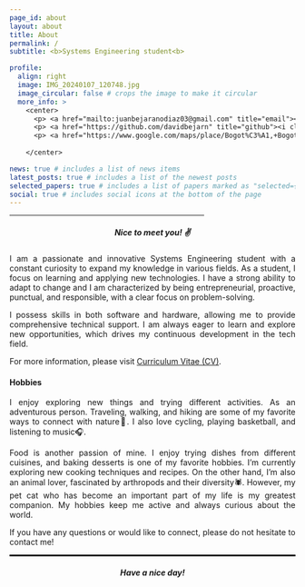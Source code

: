 ```yaml
---
page_id: about
layout: about
title: About
permalink: /
subtitle: <b>Systems Engineering student<b>

profile:
  align: right
  image: IMG_20240107_120748.jpg
  image_circular: false # crops the image to make it circular
  more_info: > 
    <center>
      <p> <a href="mailto:juanbejaranodiaz03@gmail.com" title="email"><i class="fa-solid fa-envelope"></i></a> <a href="mailto:juanbejaranodiaz03@gmail.com">juanbejaranodiaz03@gmail.com</a></p>
      <p> <a href="https://github.com/davidbejarn" title="github"><i class="fa-solid fa-house"></i></a> <a href="https://github.com/davidbejarn">github.com/davidbejarn</a></p>
      <p> <a href="https://www.google.com/maps/place/Bogot%C3%A1,+Bogota/@4.6825472,-74.0982784,13z/data=!4m6!3m5!1s0x8e3f9bfd2da6cb29:0x239d635520a33914!8m2!3d4.7109886!4d-74.072092!16zL20vMDFkenlj?entry=ttu" title="email"><i class="fa-solid fa-location-dot"></i></a> Bogotá D.C., Colombia</p> <br>
      
    </center>

news: true # includes a list of news items
latest_posts: true # includes a list of the newest posts
selected_papers: true # includes a list of papers marked as "selected={true}"
social: true # includes social icons at the bottom of the page
---
```


<hr style="width:68%;text-align:left;margin-left:0"> 

<div style="text-align: justify"> 

<h5 align="center"><b>Nice to meet you! ✌️ </b> </h5> 

<p>I am a passionate and innovative Systems Engineering student with a constant curiosity to expand my knowledge in various fields. As a student, I focus on learning and applying new technologies. I have a strong ability to adapt to change and I am characterized by being entrepreneurial, proactive, punctual, and responsible, with a clear focus on problem-solving.

I possess skills in both software and hardware, allowing me to provide comprehensive technical support. I am always eager to learn and explore new opportunities, which drives my continuous development in the tech field.</p>

<p> For more information, please visit <a href="/cv">Curriculum Vitae (CV)</a>.</p>

<h4>Hobbies</h4>

<p>I enjoy exploring new things and trying different activities. As an adventurous person. Traveling, walking, and hiking are some of my favorite ways to connect with nature🌳. I also love cycling, playing basketball, and listening to music🎧.</p>

<p>Food is another passion of mine. I enjoy trying dishes from different cuisines, and baking desserts is one of my favorite hobbies. I’m currently exploring new cooking techniques and recipes. On the other hand, I’m also an animal lover, fascinated by arthropods and their diversity🕷. However, my pet cat who has become an important part of my life is my greatest companion. My hobbies keep me active and always curious about the world.</p>

<p>If you have any questions or would like to connect, please do not hesitate to contact me!</p>


  
<hr style="border: 1px solid black;">
  
<h5 align="center"> Have a nice day! </h5>
